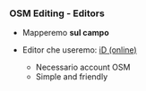 ---
---
### OSM Editing - Editors

- Mapperemo **sul campo**

- Editor che useremo: <a href="https://www.openstreetmap.org/#map=12/45.0700/7.6647" target="_blank">iD (online)</a>

  - Necessario account OSM
  - Simple and friendly
